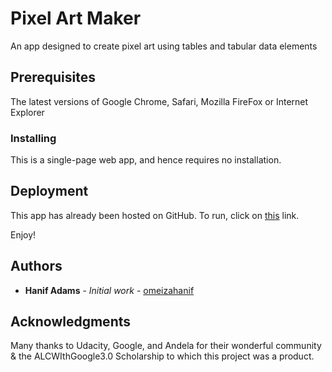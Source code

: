 # Pixel Art Maker

An app designed to create pixel art using tables and tabular data elements

## Prerequisites

The latest versions of Google Chrome, Safari, Mozilla FireFox or Internet Explorer

### Installing

This is a single-page web app, and hence requires no installation.

## Deployment

This app has already been hosted on GitHub. To run, click on [this](this) link.

Enjoy!

## Authors

* **Hanif Adams** - *Initial work* - [omeizahanif](https://github.com/omeizahanif)

## Acknowledgments

Many thanks to Udacity, Google, and Andela for their wonderful community & the ALCWIthGoogle3.0 Scholarship to which this project was a product.
